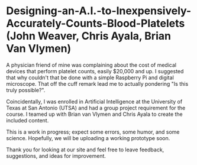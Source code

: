 # Designing-an-A.I.-to-Inexpensively-Accurately-Counts-Blood-Platelets  (John Weaver, Chris Ayala, Brian Van Vlymen)

A physician friend of mine was complaining about the cost of medical devices that perform platelet counts, easily $20,000 and up.  I suggested that why couldn't that be done with a simple Raspberry Pi and digital microscope.  That off the cuff remark lead me to actually pondering "Is this truly possible?".  

Coincidentally, I was enrolled in Artificial Intelligence at the University of Texas at San Antonio (UTSA) and had a group project requirement for the course.  I teamed up with Brian van Vlymen and Chris Ayala to create the included content.  

This is a work in progress; expect some errors, some humor, and some science.  Hopefully, we will be uploading a working prototype soon.  

Thank you for looking at our site and feel free to leave feedback, suggestions, and ideas for improvement.
